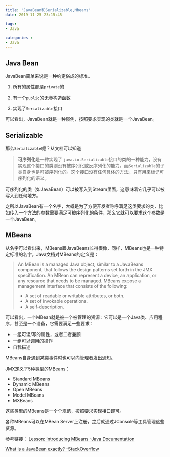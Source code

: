 ```yaml
---
title: 'JavaBean和Serializable,Mbeans'
date: 2019-11-25 23:15:45

tags: 
- Java

categories : 
- Java
---
```


## Java Bean

JavaBean简单来说是一种约定俗成的标准。

1. 所有的属性都是`private`的

2. 有一个`public`的无参构造函数

3. 实现了`Serializable`接口

可以看出，JavaBean就是一种惯例，按照要求实现的类就是一个JavaBean。

## Serializable

那么`Serializable`呢？从文档可以知道

> **可序列化**是一种实现了 `java.io.Serializable`接口的类的一种能力，没有实现这个接口的类则没有被序列化或反序列化的能力。而`Serializable`的子类自身也是可被序列化的。这个接口没有任何具体的方法，只有用来标记可序列化的语义。

可序列化的类（如JavaBean）可以被写入到Stream里面，这意味着它几乎可以被写入到任何地方。

之所以JavaBean有一个名字，大概是为了方便开发者称呼满足这类要求的类，比如传入一个方法的参数需要满足可被序列化的条件，那么它就可以要求这个参数是一个JavaBean。

## MBeans

从名字可以看出来，MBeans跟JavaBeans长得很像，同样，MBeans也是一种特定标准的名字。Java文档对MBeans的定义是：

>  An MBean is a managed Java object, similar to a JavaBeans component, that follows the design patterns set forth in the JMX specification. An MBean can represent a device, an application, or any resource that needs to be managed. MBeans expose a management interface that consists of the following: 
>
>  -   A set of readable or writable attributes, or both.
>  -   A set of invokable operations.
>  -   A self-description.

可以看出，一个MBean就是被一个被管理的资源：它可以是一个Java类、应用程序，甚至是一个设备，它需要满足一些要求：

- 一组可读/写的属性，或者二者兼顾
- 一组可以调用的操作
- 自我描述

MBeans自身遇到某类事件时也可以向管理者发出通知。

JMX定义了5种类型的MBeans：

-   Standard MBeans
-   Dynamic MBeans
-   Open MBeans
-   Model MBeans
-   MXBeans

这些类型的MBeans是一个个规范，按照要求实现接口即可。

各种MBeans可以在MBean Server上注册，之后就通过JConsole等工具管理这些资源。



参考链接：
[Lesson: Introducing MBeans -Java Documentation](https://docs.oracle.com/javase/tutorial/jmx/mbeans/index.html)

[What is a JavaBean exactly? -StackOverflow](https://stackoverflow.com/questions/3295496/what-is-a-javabean-exactly)
